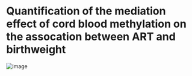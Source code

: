 # Quantification of the mediation effect of cord blood methylation on the assocation between ART and birthweight

![image](https://user-images.githubusercontent.com/67007203/134159464-a0b7518e-3d28-4e38-b669-7ccad0aabffb.png)

